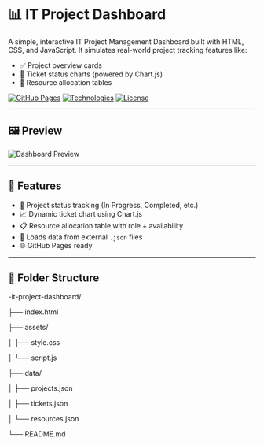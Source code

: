 # 📊 IT Project Dashboard

A simple, interactive IT Project Management Dashboard built with HTML, CSS, and JavaScript. It simulates real-world project tracking features like:

- ✅ Project overview cards
- 🐞 Ticket status charts (powered by Chart.js)
- 👥 Resource allocation tables

[![GitHub Pages]([https://img.shields.io/badge/Live%20Demo-Available-brightgreen?style=for-the-badge)](https://yourusername.github.io/it-project-dashboard/](https://bk7175.github.io/It-project-dashboard/))
[![Technologies](https://img.shields.io/badge/Tech-HTML%2FCSS%2FJS-blue?style=for-the-badge)]()
[![License](https://img.shields.io/github/license/yourusername/it-project-dashboard?style=for-the-badge)]()

---

## 🖼️ Preview

![Dashboard Preview](https://user-images.githubusercontent.com/your-placeholder/dashboard-screenshot.png)

---

## 🚀 Features

- 📂 Project status tracking (In Progress, Completed, etc.)
- 📈 Dynamic ticket chart using Chart.js
- 📋 Resource allocation table with role + availability
- 🔄 Loads data from external `.json` files
- 🌐 GitHub Pages ready

---

## 📁 Folder Structure

-it-project-dashboard/

├── index.html

├── assets/

│   ├── style.css

│   └── script.js

├── data/

│   ├── projects.json

│   ├── tickets.json

│   └── resources.json

└── README.md

